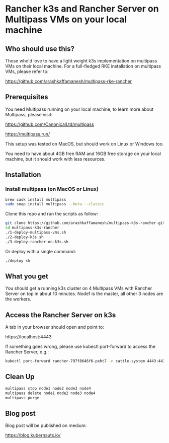 # Rancher k3s and Rancher Server on Multipass VMs on your local machine

## Who should use this?

Those who'd love to have a light weight k3s implementation on multipass VMs on their local machine. For a full-fledged RKE installation on multipass VMs, please refer to:

https://github.com/arashkaffamanesh/multipass-rke-rancher

## Prerequisites

You need Multipass running on your local machine, to learn more about Multipass, please visit:

https://github.com/CanonicalLtd/multipass

https://multipass.run/

This setup was tested on MacOS, but should work on Linux or Windows too.

You need to have about 4GB free RAM and 16GB free storage on your local machine, but it should work with less resources.

## Installation

### Install multipass (on MacOS or Linux)

```bash
brew cask install multipass
sudo snap install multipass --beta --classic
```

Clone this repo and run the scripts as follow:

```bash
git clone https://github.com/arashkaffamanesh/multipass-k3s-rancher.git
cd multipass-k3s-rancher
./1-deploy-multipass-vms.sh
./2-deploy-k3s.sh
./3-deploy-rancher-on-k3s.sh
```

Or deploy with a single command:

```bash
./deploy sh
```

## What you get

You should get a running k3s cluster on 4 Multipass VMs with Rancher Server on top in about 10 minutes. Node1 is the master, all other 3 nodes are the workers.

## Access the Rancher Server on k3s

A tab in your browser should open and point to:

https://localhost:4443

If something goes wrong, please use kubectl port-forward to access the Rancher Server, e.g.:

```bash
kubectl port-forward rancher-797f8646f6-pxht7 -n cattle-system 4443:443
```

## Clean Up

```bash
multipass stop node1 node2 node3 node4
multipass delete node1 node2 node3 node4
multipass purge
```

## Blog post

Blog post will be published on medium:

https://blog.kubernauts.io/


